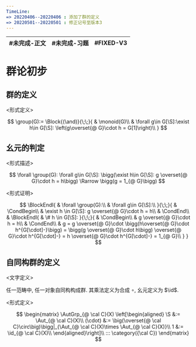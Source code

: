 ```yaml
---
TimeLine: 
=> 20220406--20220406 : 添加了群的定义
=> 20220501--20220501 : 修正记号至版本3
---
```

| #未完成-正文 | #未完成-习题 | #FIXED-V3 | 
| ------------ | ------------ | --------- |

# 群论初步


## 群的定义

\<形式定义\>

$$
\group(G):=
\Block{(\and)}{\;\;}{
    & \monoid(G)\\
    & \forall g\in G[\S]:\exist h\in G[\S]: \left(g\overset{@ G}\cdot h = G[1]\right)\\
}
$$

## 幺元的判定

\<形式描述\>

$$
\forall \group(G):
    \forall g\in G[\S]:
    \bigg(\exist h\in G[\S]: g \overset{@ G}\cdot h = h\bigg)
    \Rarrow 
    \bigg(g = 1_{@ G}\bigg)
$$

\<形式证明\>

$$
\BlockEndl{
    & \forall \group(G):\\
    & \forall g\in G[\S]:\\
}{\;\;}{
    & \CondBegin\\
    & \exist h \in G[\S]: g \overset{@ G}\cdot h = h\\
    & \CondEnd\\
    & \BlockEndl{
        & \# h \in G[\S]: 
    }{\;\;}{
        & \CondBegin\\
        & g \overset{@ G}\cdot h = h\\
        & \CondEnd\\
        & g = g \overset{@ G}\cdot \bigg(h\overset{@ G}\cdot h^{G[\cdot]-}\bigg)
        = \bigg(g \overset{@ G}\cdot h\bigg) \overset{@ G}\cdot h^{G[\cdot]-} 
        = h \overset{@ G}\cdot h^{G[\cdot]-} 
        = 1_{@ G}\\
    }
}
$$

## 自同构群的定义

\<文字定义\>

任一范畴中, 任一对象自同构构成群. 其乘法定义为合成 $\circ$, 幺元定义为 $\id$. 

\<形式定义\>

$$
\begin{matrix}
\AutGrp_{@ \cal C}(X) 
\left[\begin{aligned}
    \S &:= \Aut_{@ \cal C}(X)\\
    (\cdot) &:= \big(\overset{@ \cal C}\circ\big)\bigg|_{\Aut_{@ \cal C}(X)\times \Aut_{@ \cal C}(X)}\\     
    1  &:= \id_{@ \cal C}(X)\\
\end{aligned}\right]\\
::: \category({\cal C})
\end{matrix}
$$

